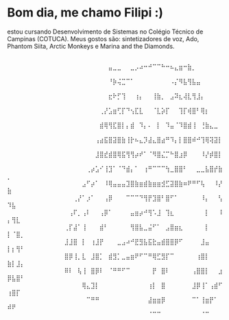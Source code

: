 # Bom dia, me chamo Filipi :) 
estou cursando Desenvolvimento de Sistemas no Colégio Técnico de Campinas (COTUCA). Meus gostos são: sintetizadores de voz, Ado, Phantom Siita, Arctic Monkeys e Marina and the Diamonds.




⠀⠀⠀⠀⠀⠀⠀⠀⠀⠀⠀⠀⠀
⠀⠀⠀⠀⠀⠀⠀⠀⠀⠀⠀⠀⠀⠀⠀⠀⠀⠀⠀⠀⠀⠀⠀⣤⣀⣀⠀⠀⣀⡠⠴⠒⠚⠉⠉⠓⠒⠦⣄⣶⠒⣷⡀⠀⠀⠀⠀⠀⠀⠀⠀⠀⠀⠀⠀⠀⠀⠀
⠀⠀⠀⠀⠀⠀⠀⠀⠀⠀⠀⠀⠀⠀⠀⠀⠀⠀⠀⠀⠀⠀⠀⠘⡷⢬⣉⠉⠁⠀⠀⠀⠀⠀⠀⠀⠀⠠⡌⠻⣧⢻⣧⣤⠀⠀⠀⠀⠀⠀⠀⠀⠀⠀⠀⠀⠀⠀
⠀⠀⠀⠀⠀⠀⠀⠀⠀⠀⠀⠀⠀⠀⠀⠀⠀⠀⠀⠀⠀⠀⠀⣖⠗⡋⢹⠀⠀⢰⡄⠀⠀⢸⣷⡀⠀⣠⠽⣆⢼⣇⢻⣸⡄⠀⠀⠀⠀⠀⠀⠀⠀⠀⠀⠀⠀⠀
⠀⠀⠀⠀⠀⠀⠀⠀⠀⠀⠀⠀⠀⠀⠀⠀⠀⠀⠀⠀⠀⢀⡜⣡⣶⢋⡏⠙⢢⣏⣇⠀⠀⠈⣇⡵⡏⠀⠀⢹⡏⢾⣿⠃⢿⡆⠀⠀⠀⠀⠀⠀⠀⠀⠀⠀⠀⠀
⠀⠀⠀⠀⠀⠀⠀⠀⠀⠀⠀⠀⠀⠀⠀⠀⠀⠀⠀⠀⠀⣾⢿⢻⣏⣿⡇⡄⣾⠀⠹⡄⠄⠀⡇⠀⠹⣤⠈⠹⣿⣾⢸⠀⢘⣷⣄⣀⠀⠀⠀⠀⠀⠀⠀⠀⠀⠀
⠀⠀⠀⠀⠀⠀⠀⠀⠀⠀⠀⠀⠀⠀⠀⠀⠀⠀⠀⠀⢠⣴⣯⣿⣽⣿⣷⢸⡗⠦⣄⡹⣼⣄⣿⣴⠛⠹⡄⡇⣿⣿⠾⠚⢹⢿⢽⣽⡇⠀⠀⠀⠀⠀⠀⠀⠀⠀
⠀⠀⠀⠀⠀⠀⠀⠀⠀⠀⠀⠀⠀⠀⠀⠀⠀⠀⠀⠀⣸⣿⣞⣾⣿⢿⣯⢻⢻⡴⠞⠁⠈⠻⣿⣌⡉⠓⣿⣰⡿⠀⠀⠀⠸⡜⡾⣿⡇⠀⠀⠀⠀⠀⠀⠀⠀⠀
⠀⠀⠀⠀⠀⠀⠀⠀⠀⠀⠀⠀⠀⠀⠀⠀⠀⠀⢀⡴⣡⠊⢸⣹⠁⠈⠙⣾⡄⠁⠀⢰⠛⠉⠉⠉⢳⣀⣿⣿⠃⠀⠀⣀⣀⣧⣿⡞⣷⡀⠀⠀⠀⠀⠀⠀⠀⠀
⠀⠀⠀⠀⠀⠀⠀⠀⠀⠀⠀⠀⠀⠀⠀⠀⠀⣠⠋⡴⠁⠀⠸⢿⣤⣤⣤⣹⣿⣷⣶⣾⣷⣶⣶⣺⣋⣽⣿⣷⠶⠟⠛⠋⢧⠀⠀⠸⡜⣷⠀⠀⠀⠀⠀⠀⠀⠀
⠀⠀⠀⠀⠀⠀⠀⠀⠀⠀⠀⠀⠀⠀⠀⢀⡜⠁⡰⠁⠀⠀⢠⡿⠀⠀⠀⠉⠉⠉⠙⢻⡟⣹⣿⠃⣿⠋⠁⠀⠀⠀⠀⠀⠸⡄⠀⠀⢣⠹⣧⠀⠀⠀⠀⠀⠀⠀
⠀⠀⠀⠀⠀⠀⠀⠀⠀⠀⠀⠀⠀⠀⢠⠏⡀⢠⠇⠀⠀⢠⡿⠁⠀⠀⠀⠀⣤⣶⡴⠚⢻⠡⣸⠀⢹⣆⠀⠀⠀⠀⠀⠀⠀⡇⠀⠀⠸⡄⢻⣇⠀⠀⠀⠀⠀⠀
⠀⠀⠀⠀⠀⠀⠀⠀⠀⠀⠀⠀⠀⢀⡏⣼⠁⢸⠀⠀⠀⣾⠃⠀⠀⠀⠀⠀⢻⣿⣧⣀⣬⠋⠁⠀⣠⣿⣶⣆⠀⠀⠀⠀⠀⡇⠀⠀⠀⡇⠈⣿⡀⠀⠀⠀⠀⠀
⠀⠀⠀⠀⠀⠀⠀⠀⠀⠀⠀⠀⠀⣸⣸⣿⠀⡇⠀⢰⣸⡟⠀⠀⠀⣀⣠⠴⠚⣟⣻⣧⣯⣗⣤⣾⣿⣿⡿⠋⠀⠀⠀⠀⣸⣤⠀⠀⠀⡇⡆⢻⠃⠀⠀⠀⠀⠀
⠀⠀⠀⠀⠀⠀⠀⠀⠀⠀⠀⠀⠀⣿⡿⢸⡀⣇⠀⣸⣿⡁⠀⣾⣻⡁⣀⣤⣶⠟⠋⠉⠛⢿⣋⣻⡏⠉⠀⠀⠀⠀⠀⢰⣿⡇⠀⠀⠀⣷⡇⣸⡄⠀⠀⠀⠀⠀
⠀⠀⠀⠀⠀⠀⠀⠀⠀⠀⠀⠀⠀⠿⠇⠀⢧⢸⠀⣿⡿⠇⠀⠈⠛⠛⠋⠉⠀⠀⠀⠀⠀⡟⠀⣿⠇⠀⠀⠀⠀⠀⢠⣿⣿⡇⠀⠀⣰⡿⣧⣿⠃⠀⠀⠀⠀⠀
⠀⠀⠀⠀⠀⠀⠀⠀⠀⠀⠀⠀⠀⠀⠀⠀⠀⢿⣄⣹⡇⠀⠀⠀⠀⠀⠀⠀⠀⠀⠀⠀⢰⡇⠀⣿⠀⠀⠀⠀⠀⠀⣸⡿⢸⠁⢠⣾⠋⢰⣿⡏⠀⠀⠀⠀⠀⠀
⠀⠀⠀⠀⠀⠀⠀⠀⠀⠀⠀⠀⠀⠀⠀⠀⠀⠀⠉⠛⠛⠀⠀⠀⠀⠀⠀⠀⠀⠀⠀⠀⣼⣶⣶⡿⠀⠀⠀⠀⠀⠀⠉⠁⢸⣶⡟⠁⠀⠾⠟⠀⠀⠀⠀⠀⠀⠀
⠀⠀⠀⠀⠀⠀⠀⠀⠀⠀⠀⠀⠀⠀⠀⠀⠀⠀⠀⠀⠀⠀⠀⠀⠀⠀⠀⠀⠀⠀⠀⠀⠈⠉⠉⠀⠀⠀⠀⠀⠀⠀⠀⠀⠈⠉⠀⠀⠀⠀⠀⠀⠀⠀⠀⠀⠀⠀
